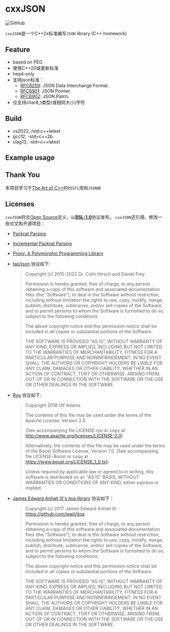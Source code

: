 # cxxJSON

![GitHub](https://img.shields.io/github/license/Leegoudan/cxxjson)

`cxxJSON`是一个C++2x标准编写`JSON` library (C++ homework)

## Feature
  - based on PEG
  - 使用C++20或更新标准
  - head-only
  - 支持json标准：
    - [RFC8259](https://datatracker.ietf.org/doc/html/rfc8259): JSON Data Interchange Format.
    - [RFC6901](https://datatracker.ietf.org/doc/html/rfc6901): JSON Pointer.
    - [RFC6902](https://datatracker.ietf.org/doc/html/rfc6902): JSON Patch.
  - 仅支持char8_t类型(或相同大小)字符

## Build
  - vs2022, /std:c++latest
  - gcc12, -std=c++2b
  - clag13, -std=c++latest
## Example usage

## Thank You
  本项目学习于[The Art of C++](https://taocpp.github.io/)的`PEGTL`库和`JSON库`

## Licenses
`cxxJSON`符合[Open Source](http://www.opensource.org/docs/definition.html)定义，以[**BSL-1.0**](https://www.boost.org/LICENSE_1_0.txt)协议发布。
`cxxJSON`还引用、修改一些论文和开源项目：
  - [Packrat Parsing](https://bford.info/pub/lang/packrat-icfp02.pdf)
  - [Incremental Packrat Parsing](https://dl.acm.org/doi/10.1145/3136014.3136022)
  - [Proxy: A Polymorphic Programming Library](http://wg21.link/p0957)
  - [tao/json](https://github.com/taocpp/json) 协议如下:
    >  Copyright (c) 2015-2022 Dr. Colin Hirsch and Daniel Frey
    >
    > Permission is hereby granted, free of charge, to any person obtaining a copy of this software and associated documentation files (the "Software"), to deal in the Software without restriction, including without limitation the rights to use, copy, modify, merge, publish, distribute, sublicense, and/or sell copies of the Software, and to permit persons to whom the Software is furnished to do so, subject to the following conditions:
    >
    > The above copyright notice and this permission notice shall be included in all copies or substantial portions of the Software.
    >
    > THE SOFTWARE IS PROVIDED "AS IS", WITHOUT WARRANTY OF ANY KIND, EXPRESS OR IMPLIED, INCLUDING BUT NOT LIMITED TO THE WARRANTIES OF MERCHANTABILITY, FITNESS FOR A PARTICULAR PURPOSE AND NONINFRINGEMENT. IN NO EVENT SHALL THE AUTHORS OR COPYRIGHT HOLDERS BE LIABLE FOR ANY CLAIM, DAMAGES OR OTHER LIABILITY, WHETHER IN AN ACTION OF CONTRACT, TORT OR OTHERWISE, ARISING FROM, OUT OF OR IN CONNECTION WITH THE SOFTWARE OR THE USE OR OTHER DEALINGS IN THE SOFTWARE.
  
  - [Ryu](https://github.com/ulfjack/ryu) 协议如下:
    > Copyright 2018 Ulf Adams
    >
    > The contents of this file may be used under the terms of the Apache License, Version 2.0.
    >
    >    (See accompanying file LICENSE.ryu or copy at
    >     http://www.apache.org/licenses/LICENSE-2.0)
    >
    > Alternatively, the contents of this file may be used under the terms of the Boost Software License, Version 1.0.
    >    (See accompanying file LICENSE-Boost or copy at
    >     https://www.boost.org/LICENSE_1_0.txt)
    >
    > Unless required by applicable law or agreed to in writing, this software is distributed on an "AS IS" BASIS, WITHOUT WARRANTIES OR CONDITIONS OF ANY KIND, either express or implied.
  
  - [James Edward Anhalt III's itoa library](https://github.com/jeaiii/itoa) 协议如下：
    > Copyright (c) 2017 James Edward Anhalt III - https://github.com/jeaiii/itoa
    >
    > Permission is hereby granted, free of charge, to any person obtaining a copy
    > of this software and associated documentation files (the "Software"), to deal
    > in the Software without restriction, including without limitation the rights
    > to use, copy, modify, merge, publish, distribute, sublicense, and/or sell
    > copies of the Software, and to permit persons to whom the Software is
    > furnished to do so, subject to the following conditions:
    >
    > The above copyright notice and this permission notice shall be included in all
    > copies or substantial portions of the Software.
    >
    > THE SOFTWARE IS PROVIDED "AS IS", WITHOUT WARRANTY OF ANY KIND, EXPRESS OR
    > IMPLIED, INCLUDING BUT NOT LIMITED TO THE WARRANTIES OF MERCHANTABILITY,
    > FITNESS FOR A PARTICULAR PURPOSE AND NONINFRINGEMENT. IN NO EVENT SHALL THE
    > AUTHORS OR COPYRIGHT HOLDERS BE LIABLE FOR ANY CLAIM, DAMAGES OR OTHER
    > LIABILITY, WHETHER IN AN ACTION OF CONTRACT, TORT OR OTHERWISE, ARISING FROM,
    > OUT OF OR IN CONNECTION WITH THE SOFTWARE OR THE USE OR OTHER DEALINGS IN THE
    > SOFTWARE.
